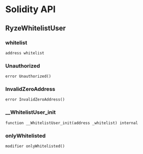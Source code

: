 # Solidity API

## RyzeWhitelistUser

### whitelist

```solidity
address whitelist
```

### Unauthorized

```solidity
error Unauthorized()
```

### InvalidZeroAddress

```solidity
error InvalidZeroAddress()
```

### __WhitelistUser_init

```solidity
function __WhitelistUser_init(address _whitelist) internal
```

### onlyWhitelisted

```solidity
modifier onlyWhitelisted()
```

